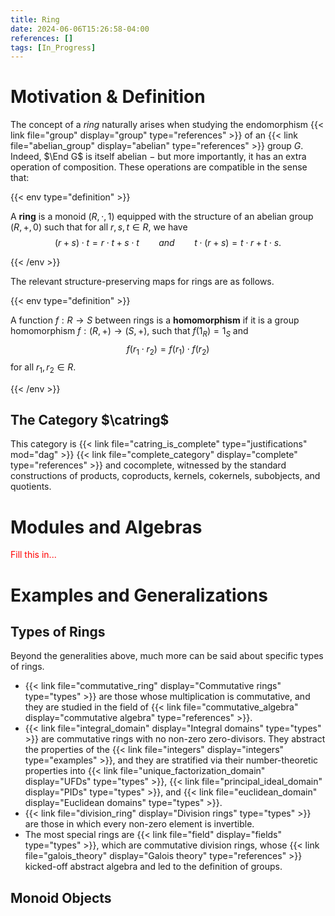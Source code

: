 ```yaml
---
title: Ring
date: 2024-06-06T15:26:58-04:00
references: []
tags: [In_Progress]
---
```


# Motivation & Definition

The concept of a *ring* naturally arises when studying the endomorphism {{< link file="group" display="group" type="references" >}} of an {{< link file="abelian_group" display="abelian" type="references" >}} group $G$. Indeed, $\End G$ is itself abelian $-$ but more importantly, it has an extra operation of composition. These operations are compatible in the sense that:

{{< env type="definition" >}}

A **ring** is a monoid $(R,\cdot,1)$ equipped with the structure of an abelian group $(R,+,0)$ such that for all $r,s,t\in R$, we have
$$\begin{equation}
    (r+s)\cdot t=r\cdot t+s\cdot t\ \ \ \ \ \ \ \ \mathit{and}\ \ \ \ \ \ \ \ t\cdot(r+s)=t\cdot r+t\cdot s.
\end{equation}$$

{{< /env >}}

The relevant structure-preserving maps for rings are as follows.

{{< env type="definition" >}}

A function $f:R\to S$ between rings is a **homomorphism** if it is a group homomorphism $f:(R,+)\to(S,+)$, such that $f(1_R)=1_S$ and
$$\begin{equation}
    f(r_1\cdot r_2)=f(r_1)\cdot f(r_2)
\end{equation}$$
for all $r_1,r_2\in R$.

{{< /env >}}

## The Category $\catring$

This category is {{< link file="catring_is_complete" type="justifications" mod="dag" >}} {{< link file="complete_category" display="complete" type="references" >}} and cocomplete, witnessed by the standard constructions of products, coproducts, kernels, cokernels, subobjects, and quotients.

# Modules and Algebras



<span style="color:red">Fill this in...</span>

# Examples and Generalizations

## Types of Rings

Beyond the generalities above, much more can be said about specific types of rings.
* {{< link file="commutative_ring" display="Commutative rings" type="types" >}} are those whose multiplication is commutative, and they are studied in the field of {{< link file="commutative_algebra" display="commutative algebra" type="references" >}}.
* {{< link file="integral_domain" display="Integral domains" type="types" >}} are commutative rings with no non-zero zero-divisors. They abstract the properties of the {{< link file="integers" display="integers" type="examples" >}}, and they are stratified via their number-theoretic properties into {{< link file="unique_factorization_domain" display="UFDs" type="types" >}}, {{< link file="principal_ideal_domain" display="PIDs" type="types" >}}, and {{< link file="euclidean_domain" display="Euclidean domains" type="types" >}}.
* {{< link file="division_ring" display="Division rings" type="types" >}} are those in which every non-zero element is invertible.
* The most special rings are {{< link file="field" display="fields" type="types" >}}, which are commutative division rings, whose {{< link file="galois_theory" display="Galois theory" type="references" >}} kicked-off abstract algebra and led to the definition of groups.

## Monoid Objects
